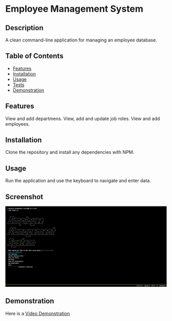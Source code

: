 # Employee Management System

## Description
A clean command-line application for managing an employee database.

## Table of Contents
* [Features](#features)
* [Installation](#installation)
* [Usage](#usage)
* [Tests](#tests)
* [Demonstration](#demonstration)

## Features
View and add departmens.
View, add and update job roles.
View and add employees.

## Installation
Clone the repository and install any dependencies with NPM.

## Usage
Run the application and use the keyboard to navigate and enter data.

## Screenshot
![Screenshot](./screenshot.png)

## Demonstration
Here is a [Video Demonstration](https://drive.google.com/file/d/1zZGb_DuWFNVV73VZqV5g5R3HXvNX8CiX/view)
